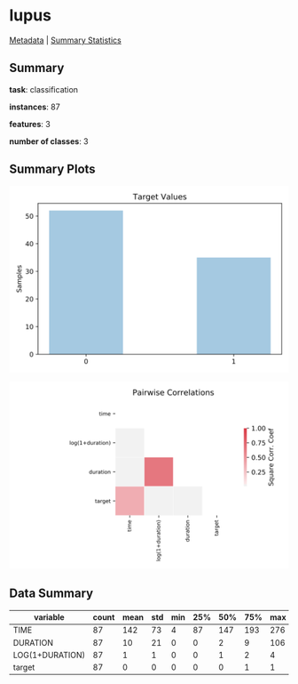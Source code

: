 # lupus

[Metadata](metadata.yaml) | [Summary Statistics](summary_stats.csv)

## Summary

**task**: classification

**instances**: 87

**features**: 3

**number of classes**: 3

## Summary Plots

![Labels](label.svg)

![Corr](corr.svg)

## Data Summary

|	variable	|	count	|	mean	|	std	|	min	|	25%	|	50%	|	75%	|	max|
| --- | --- | --- | --- | --- | --- | --- | --- | --- |
|	TIME	|	87	|	142	|	73	|	4	|	87	|	147	|	193	|	276
|	DURATION	|	87	|	10	|	21	|	0	|	0	|	2	|	9	|	106
|	LOG(1+DURATION)	|	87	|	1	|	1	|	0	|	0	|	1	|	2	|	4
|	target	|	87	|	0	|	0	|	0	|	0	|	0	|	1	|	1
